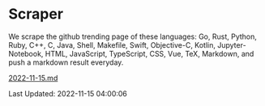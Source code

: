 # Scraper

We scrape the github trending page of these languages: Go, Rust, Python, Ruby, C++, C, Java, Shell, Makefile, Swift, Objective-C, Kotlin, Jupyter-Notebook, HTML, JavaScript, TypeScript, CSS, Vue, TeX, Markdown, and push a markdown result everyday.

[2022-11-15.md](https://github.com/yangwenmai/github-trending-backup/blob/master/2022-11-15.md)

Last Updated: 2022-11-15 04:00:06